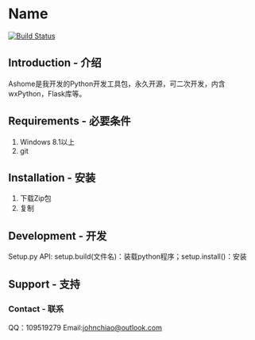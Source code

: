 
# Name

[![Build Status](https://dev.azure.com/JohnChiao/Ashome/_apis/build/status/2022?branchName=master)](https://dev.azure.com/JohnChiao/Ashome/_build/latest?definitionId=6&branchName=master)

## Introduction - 介绍

Ashome是我开发的Python开发工具包，永久开源，可二次开发，内含wxPython，Flask库等。

## Requirements - 必要条件

1. Windows 8.1以上
2. git

## Installation - 安装

1. 下载Zip包
2. 复制

## Development - 开发

Setup.py API: setup.build(文件名)：装载python程序；setup.install()：安装

## Support - 支持

### Contact - 联系

QQ：109519279
Email:johnchiao@outlook.com
